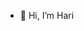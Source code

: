 - 👋 Hi, I’m Hari


<!---
harikrishnan-philips/harikrishnan-philips is a ✨ special ✨ repository because its `README.md` (this file) appears on your GitHub profile.
You can click the Preview link to take a look at your changes.
--->
